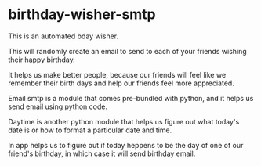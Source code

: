 # birthday-wisher-smtp

This is an automated bday wisher.

This will randomly create an email to send to each of your friends wishing their happy birthday.

It helps us make better people, because our friends will feel like we remember their birth days and help our friends feel more appreciated.

Email smtp is a module that comes pre-bundled with python, and it helps us send email using python code.

Daytime is another python module that helps us figure out what today's date is or how to format a particular date and time.

In app helps us to figure out if today heppens to be the day of one of our friend's birthday, in which case it will send birthday email. 

